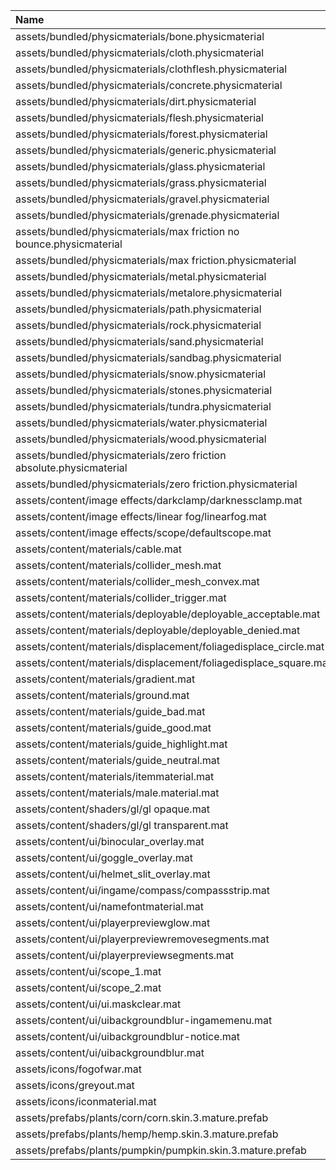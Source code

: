 |Name|
|:-|
|assets/bundled/physicmaterials/bone.physicmaterial|
|assets/bundled/physicmaterials/cloth.physicmaterial|
|assets/bundled/physicmaterials/clothflesh.physicmaterial|
|assets/bundled/physicmaterials/concrete.physicmaterial|
|assets/bundled/physicmaterials/dirt.physicmaterial|
|assets/bundled/physicmaterials/flesh.physicmaterial|
|assets/bundled/physicmaterials/forest.physicmaterial|
|assets/bundled/physicmaterials/generic.physicmaterial|
|assets/bundled/physicmaterials/glass.physicmaterial|
|assets/bundled/physicmaterials/grass.physicmaterial|
|assets/bundled/physicmaterials/gravel.physicmaterial|
|assets/bundled/physicmaterials/grenade.physicmaterial|
|assets/bundled/physicmaterials/max friction no bounce.physicmaterial|
|assets/bundled/physicmaterials/max friction.physicmaterial|
|assets/bundled/physicmaterials/metal.physicmaterial|
|assets/bundled/physicmaterials/metalore.physicmaterial|
|assets/bundled/physicmaterials/path.physicmaterial|
|assets/bundled/physicmaterials/rock.physicmaterial|
|assets/bundled/physicmaterials/sand.physicmaterial|
|assets/bundled/physicmaterials/sandbag.physicmaterial|
|assets/bundled/physicmaterials/snow.physicmaterial|
|assets/bundled/physicmaterials/stones.physicmaterial|
|assets/bundled/physicmaterials/tundra.physicmaterial|
|assets/bundled/physicmaterials/water.physicmaterial|
|assets/bundled/physicmaterials/wood.physicmaterial|
|assets/bundled/physicmaterials/zero friction absolute.physicmaterial|
|assets/bundled/physicmaterials/zero friction.physicmaterial|
|assets/content/image effects/darkclamp/darknessclamp.mat|
|assets/content/image effects/linear fog/linearfog.mat|
|assets/content/image effects/scope/defaultscope.mat|
|assets/content/materials/cable.mat|
|assets/content/materials/collider_mesh.mat|
|assets/content/materials/collider_mesh_convex.mat|
|assets/content/materials/collider_trigger.mat|
|assets/content/materials/deployable/deployable_acceptable.mat|
|assets/content/materials/deployable/deployable_denied.mat|
|assets/content/materials/displacement/foliagedisplace_circle.mat|
|assets/content/materials/displacement/foliagedisplace_square.mat|
|assets/content/materials/gradient.mat|
|assets/content/materials/ground.mat|
|assets/content/materials/guide_bad.mat|
|assets/content/materials/guide_good.mat|
|assets/content/materials/guide_highlight.mat|
|assets/content/materials/guide_neutral.mat|
|assets/content/materials/itemmaterial.mat|
|assets/content/materials/male.material.mat|
|assets/content/shaders/gl/gl opaque.mat|
|assets/content/shaders/gl/gl transparent.mat|
|assets/content/ui/binocular_overlay.mat|
|assets/content/ui/goggle_overlay.mat|
|assets/content/ui/helmet_slit_overlay.mat|
|assets/content/ui/ingame/compass/compassstrip.mat|
|assets/content/ui/namefontmaterial.mat|
|assets/content/ui/playerpreviewglow.mat|
|assets/content/ui/playerpreviewremovesegments.mat|
|assets/content/ui/playerpreviewsegments.mat|
|assets/content/ui/scope_1.mat|
|assets/content/ui/scope_2.mat|
|assets/content/ui/ui.maskclear.mat|
|assets/content/ui/uibackgroundblur-ingamemenu.mat|
|assets/content/ui/uibackgroundblur-notice.mat|
|assets/content/ui/uibackgroundblur.mat|
|assets/icons/fogofwar.mat|
|assets/icons/greyout.mat|
|assets/icons/iconmaterial.mat|
|assets/prefabs/plants/corn/corn.skin.3.mature.prefab|
|assets/prefabs/plants/hemp/hemp.skin.3.mature.prefab|
|assets/prefabs/plants/pumpkin/pumpkin.skin.3.mature.prefab|

